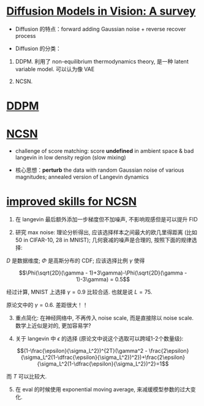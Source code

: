 # [Diffusion Models in Vision: A survey](https://ieeexplore.ieee.org/stamp/stamp.jsp?tp=&arnumber=10081412)

- Diffusion 的特点：forward adding Gaussian noise + reverse recover process

- Diffusion 的分类：

1. DDPM. 利用了 non-equilibrium thermodynamics theory, 是一种 latent variable model. 可以认为像 VAE

2. NCSN. 





# [DDPM](https://proceedings.neurips.cc/paper/2020/file/4c5bcfec8584af0d967f1ab10179ca4b-Paper.pdf)


# [NCSN](https://proceedings.neurips.cc/paper_files/paper/2019/file/3001ef257407d5a371a96dcd947c7d93-Paper.pdf)

- challenge of score matching: score __undefined__ in ambient space & bad langevin in low density region (slow mixing)

- 核心思想：__perturb__ the data with random Gaussian noise of various magnitudes; annealed version of Langevin dynamics

# [improved skills for NCSN](https://arxiv.org/abs/2006.09011)

1. 在 langevin 最后额外添加一步梯度但不加噪声, 不影响观感但是可以提升 FID

2. 研究 max noise: 理论分析得出, 应该选择样本之间最大的欧几里得距离 (比如 50 in CIFAR-10, 28 in MNIST); 几何衰减的噪声是合理的, 按照下面的规律选择:

$D$ 是数据维度; $\Phi$ 是高斯分布的 CDF; 应该选择比例 $\gamma$ 使得

$$\Phi(\sqrt{2D}(\gamma - 1)+3\gamma)-\Phi(\sqrt{2D}(\gamma - 1)-3\gamma) = 0.5$$

经过计算, MNIST 上选择 $\gamma = 0.9$ 比较合适. 也就是说 $L=75$.

原论文中的 $\gamma = 0.6$. 差距很大！！

3. 重点简化: 在神经网络中, 不再传入 noise scale, 而是直接除以 noise scale. 数学上近似是对的, 更加容易学?

4. 关于 langevin 中 $\epsilon$ 的选择 (原论文中说这个选取可以跨域1-2个数量级):

$$(1-\frac{\epsilon}{\sigma_L^2})^{2T}(\gamma^2 - \frac{2\epsilon}{\sigma_L^2(1-\dfrac{\epsilon}{\sigma_L^2})^2})+\frac{2\epsilon}{\sigma_L^2(1-\dfrac{\epsilon}{\sigma_L^2})^2}=1$$

而 $T$ 可以比较大.

5. 在 eval 的时候使用 exponential moving average, 来减缓模型参数的过大变化.